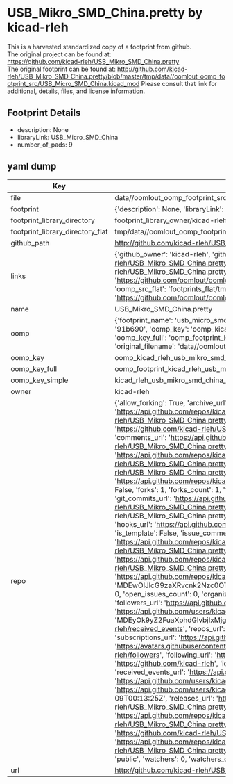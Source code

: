 # USB_Mikro_SMD_China.pretty by kicad-rleh  
This is a harvested standardized copy of a footprint from github.  
The original project can be found at:  
https://github.com/kicad-rleh/USB_Mikro_SMD_China.pretty  
The original footprint can be found at:
http://github.com/kicad-rleh/USB_Mikro_SMD_China.pretty/blob/master/tmp/data//oomlout_oomp_footprint_src/USB_Micro_SMD_China.kicad_mod
Please consult that link for additional, details, files, and license information.  
## Footprint Details
* description: None  
* libraryLink: USB_Micro_SMD_China  
* number_of_pads: 9  
## yaml dump  
| Key | Value |  
| --- | --- |  
| file | data//oomlout_oomp_footprint_src/USB_Mikro_SMD_China.pretty/USB_Micro_SMD_China.kicad_mod |  
| footprint | {'description': None, 'libraryLink': 'USB_Micro_SMD_China', 'number_of_pads': 9} |  
| footprint_library_directory | footprint_library_owner/kicad-rleh_USB_Mikro_SMD_China.pretty |  
| footprint_library_directory_flat | tmp/data//oomlout_oomp_footprint_src/footprints_flat/kicad_rleh_usb_mikro_smd_china_usb_micro_smd_china/working |  
| github_path | http://github.com/kicad-rleh/USB_Mikro_SMD_China.pretty/blob/master/tmp/data//oomlout_oomp_footprint_src/USB_Micro_SMD_China.kicad_mod |  
| links | {'github_owner': 'kicad-rleh', 'github_repo_name': 'USB_Mikro_SMD_China.pretty', 'github_src': 'http://github.com/kicad-rleh/USB_Mikro_SMD_China.pretty/blob/master/tmp/data//oomlout_oomp_footprint_src/USB_Micro_SMD_China.kicad_mod', 'github_src_repo': 'https://github.com/kicad-rleh/USB_Mikro_SMD_China.pretty', 'oomp_bot': 'tmp/data//oomlout_oomp_footprint_src/footprints/kicad_rleh_usb_mikro_smd_china_usb_micro_smd_china/working', 'oomp_bot_github': 'https://github.com/oomlout/oomlout_oomp_footprint_bot/tree/main/tmp/data//oomlout_oomp_footprint_src/footprints/kicad_rleh_usb_mikro_smd_china_usb_micro_smd_china/working', 'oomp_src_flat': 'footprints_flat/tmp/data//oomlout_oomp_footprint_src/footprints_flat/kicad_rleh_usb_mikro_smd_china_usb_micro_smd_china/working', 'oomp_src_flat_github': 'https://github.com/oomlout/oomlout_oomp_footprint_src/tree/main/tmp/data//oomlout_oomp_footprint_src/footprints_flat/kicad_rleh_usb_mikro_smd_china_usb_micro_smd_china/working'} |  
| name | USB_Mikro_SMD_China.pretty |  
| oomp | {'footprint_name': 'usb_micro_smd_china', 'library_name': 'usb_mikro_smd_china', 'md5': '91b6905785f70d6e2e4d4a90f067e042', 'md5_10': '91b6905785', 'md5_5': '91b69', 'md5_6': '91b690', 'oomp_key': 'oomp_kicad_rleh_usb_mikro_smd_china_usb_micro_smd_china', 'oomp_key_extra': 'oomp_footprint_kicad_rleh_usb_mikro_smd_china_usb_micro_smd_china', 'oomp_key_full': 'oomp_footprint_kicad_rleh_usb_mikro_smd_china_usb_micro_smd_china_91b690', 'oomp_key_simple': 'kicad_rleh_usb_mikro_smd_china_usb_micro_smd_china', 'original_filename': 'data//oomlout_oomp_footprint_src/USB_Mikro_SMD_China.pretty/USB_Micro_SMD_China.kicad_mod', 'owner_name': 'kicad_rleh'} |  
| oomp_key | oomp_kicad_rleh_usb_mikro_smd_china_usb_micro_smd_china |  
| oomp_key_full | oomp_footprint_kicad_rleh_usb_mikro_smd_china_usb_micro_smd_china |  
| oomp_key_simple | kicad_rleh_usb_mikro_smd_china_usb_micro_smd_china |  
| owner | kicad-rleh |  
| repo | {'allow_forking': True, 'archive_url': 'https://api.github.com/repos/kicad-rleh/USB_Mikro_SMD_China.pretty/{archive_format}{/ref}', 'archived': False, 'assignees_url': 'https://api.github.com/repos/kicad-rleh/USB_Mikro_SMD_China.pretty/assignees{/user}', 'blobs_url': 'https://api.github.com/repos/kicad-rleh/USB_Mikro_SMD_China.pretty/git/blobs{/sha}', 'branches_url': 'https://api.github.com/repos/kicad-rleh/USB_Mikro_SMD_China.pretty/branches{/branch}', 'clone_url': 'https://github.com/kicad-rleh/USB_Mikro_SMD_China.pretty.git', 'collaborators_url': 'https://api.github.com/repos/kicad-rleh/USB_Mikro_SMD_China.pretty/collaborators{/collaborator}', 'comments_url': 'https://api.github.com/repos/kicad-rleh/USB_Mikro_SMD_China.pretty/comments{/number}', 'commits_url': 'https://api.github.com/repos/kicad-rleh/USB_Mikro_SMD_China.pretty/commits{/sha}', 'compare_url': 'https://api.github.com/repos/kicad-rleh/USB_Mikro_SMD_China.pretty/compare/{base}...{head}', 'contents_url': 'https://api.github.com/repos/kicad-rleh/USB_Mikro_SMD_China.pretty/contents/{+path}', 'contributors_url': 'https://api.github.com/repos/kicad-rleh/USB_Mikro_SMD_China.pretty/contributors', 'created_at': '2016-09-09T00:12:19Z', 'default_branch': 'master', 'deployments_url': 'https://api.github.com/repos/kicad-rleh/USB_Mikro_SMD_China.pretty/deployments', 'description': 'KiCAD Footprints: Micro-USB SMD Connector (China)', 'disabled': False, 'downloads_url': 'https://api.github.com/repos/kicad-rleh/USB_Mikro_SMD_China.pretty/downloads', 'events_url': 'https://api.github.com/repos/kicad-rleh/USB_Mikro_SMD_China.pretty/events', 'fork': False, 'forks': 1, 'forks_count': 1, 'forks_url': 'https://api.github.com/repos/kicad-rleh/USB_Mikro_SMD_China.pretty/forks', 'full_name': 'kicad-rleh/USB_Mikro_SMD_China.pretty', 'git_commits_url': 'https://api.github.com/repos/kicad-rleh/USB_Mikro_SMD_China.pretty/git/commits{/sha}', 'git_refs_url': 'https://api.github.com/repos/kicad-rleh/USB_Mikro_SMD_China.pretty/git/refs{/sha}', 'git_tags_url': 'https://api.github.com/repos/kicad-rleh/USB_Mikro_SMD_China.pretty/git/tags{/sha}', 'git_url': 'git://github.com/kicad-rleh/USB_Mikro_SMD_China.pretty.git', 'has_discussions': False, 'has_downloads': True, 'has_issues': True, 'has_pages': False, 'has_projects': True, 'has_wiki': True, 'homepage': None, 'hooks_url': 'https://api.github.com/repos/kicad-rleh/USB_Mikro_SMD_China.pretty/hooks', 'html_url': 'https://github.com/kicad-rleh/USB_Mikro_SMD_China.pretty', 'id': 67749956, 'is_template': False, 'issue_comment_url': 'https://api.github.com/repos/kicad-rleh/USB_Mikro_SMD_China.pretty/issues/comments{/number}', 'issue_events_url': 'https://api.github.com/repos/kicad-rleh/USB_Mikro_SMD_China.pretty/issues/events{/number}', 'issues_url': 'https://api.github.com/repos/kicad-rleh/USB_Mikro_SMD_China.pretty/issues{/number}', 'keys_url': 'https://api.github.com/repos/kicad-rleh/USB_Mikro_SMD_China.pretty/keys{/key_id}', 'labels_url': 'https://api.github.com/repos/kicad-rleh/USB_Mikro_SMD_China.pretty/labels{/name}', 'language': None, 'languages_url': 'https://api.github.com/repos/kicad-rleh/USB_Mikro_SMD_China.pretty/languages', 'license': None, 'merges_url': 'https://api.github.com/repos/kicad-rleh/USB_Mikro_SMD_China.pretty/merges', 'milestones_url': 'https://api.github.com/repos/kicad-rleh/USB_Mikro_SMD_China.pretty/milestones{/number}', 'mirror_url': None, 'name': 'USB_Mikro_SMD_China.pretty', 'network_count': 1, 'node_id': 'MDEwOlJlcG9zaXRvcnk2Nzc0OTk1Ng==', 'notifications_url': 'https://api.github.com/repos/kicad-rleh/USB_Mikro_SMD_China.pretty/notifications{?since,all,participating}', 'open_issues': 0, 'open_issues_count': 0, 'organization': {'avatar_url': 'https://avatars.githubusercontent.com/u/21282019?v=4', 'events_url': 'https://api.github.com/users/kicad-rleh/events{/privacy}', 'followers_url': 'https://api.github.com/users/kicad-rleh/followers', 'following_url': 'https://api.github.com/users/kicad-rleh/following{/other_user}', 'gists_url': 'https://api.github.com/users/kicad-rleh/gists{/gist_id}', 'gravatar_id': '', 'html_url': 'https://github.com/kicad-rleh', 'id': 21282019, 'login': 'kicad-rleh', 'node_id': 'MDEyOk9yZ2FuaXphdGlvbjIxMjgyMDE5', 'organizations_url': 'https://api.github.com/users/kicad-rleh/orgs', 'received_events_url': 'https://api.github.com/users/kicad-rleh/received_events', 'repos_url': 'https://api.github.com/users/kicad-rleh/repos', 'site_admin': False, 'starred_url': 'https://api.github.com/users/kicad-rleh/starred{/owner}{/repo}', 'subscriptions_url': 'https://api.github.com/users/kicad-rleh/subscriptions', 'type': 'Organization', 'url': 'https://api.github.com/users/kicad-rleh'}, 'owner': {'avatar_url': 'https://avatars.githubusercontent.com/u/21282019?v=4', 'events_url': 'https://api.github.com/users/kicad-rleh/events{/privacy}', 'followers_url': 'https://api.github.com/users/kicad-rleh/followers', 'following_url': 'https://api.github.com/users/kicad-rleh/following{/other_user}', 'gists_url': 'https://api.github.com/users/kicad-rleh/gists{/gist_id}', 'gravatar_id': '', 'html_url': 'https://github.com/kicad-rleh', 'id': 21282019, 'login': 'kicad-rleh', 'node_id': 'MDEyOk9yZ2FuaXphdGlvbjIxMjgyMDE5', 'organizations_url': 'https://api.github.com/users/kicad-rleh/orgs', 'received_events_url': 'https://api.github.com/users/kicad-rleh/received_events', 'repos_url': 'https://api.github.com/users/kicad-rleh/repos', 'site_admin': False, 'starred_url': 'https://api.github.com/users/kicad-rleh/starred{/owner}{/repo}', 'subscriptions_url': 'https://api.github.com/users/kicad-rleh/subscriptions', 'type': 'Organization', 'url': 'https://api.github.com/users/kicad-rleh'}, 'private': False, 'pulls_url': 'https://api.github.com/repos/kicad-rleh/USB_Mikro_SMD_China.pretty/pulls{/number}', 'pushed_at': '2016-09-09T00:13:25Z', 'releases_url': 'https://api.github.com/repos/kicad-rleh/USB_Mikro_SMD_China.pretty/releases{/id}', 'size': 0, 'ssh_url': 'git@github.com:kicad-rleh/USB_Mikro_SMD_China.pretty.git', 'stargazers_count': 0, 'stargazers_url': 'https://api.github.com/repos/kicad-rleh/USB_Mikro_SMD_China.pretty/stargazers', 'statuses_url': 'https://api.github.com/repos/kicad-rleh/USB_Mikro_SMD_China.pretty/statuses/{sha}', 'subscribers_count': 2, 'subscribers_url': 'https://api.github.com/repos/kicad-rleh/USB_Mikro_SMD_China.pretty/subscribers', 'subscription_url': 'https://api.github.com/repos/kicad-rleh/USB_Mikro_SMD_China.pretty/subscription', 'svn_url': 'https://github.com/kicad-rleh/USB_Mikro_SMD_China.pretty', 'tags_url': 'https://api.github.com/repos/kicad-rleh/USB_Mikro_SMD_China.pretty/tags', 'teams_url': 'https://api.github.com/repos/kicad-rleh/USB_Mikro_SMD_China.pretty/teams', 'temp_clone_token': None, 'topics': [], 'trees_url': 'https://api.github.com/repos/kicad-rleh/USB_Mikro_SMD_China.pretty/git/trees{/sha}', 'updated_at': '2016-09-09T00:12:19Z', 'url': 'https://api.github.com/repos/kicad-rleh/USB_Mikro_SMD_China.pretty', 'visibility': 'public', 'watchers': 0, 'watchers_count': 0, 'web_commit_signoff_required': False} |  
| url | http://github.com/kicad-rleh/USB_Mikro_SMD_China.pretty |  

